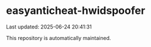 # easyanticheat-hwidspoofer

Last updated: 2025-06-24 20:41:31

This repository is automatically maintained.

